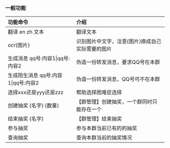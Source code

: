 ### 一般功能

| 功能命令                    | 介绍                        |
|:------------------------|:--------------------------|
| 翻译 en zh 文本             | 翻译文本                      |
| ocr{图片}                 | 识别图片中文字，注意{图片}换成自己实际需要的图片 |
| 生成消息 qq号:内容1\|qq号:内容2   | 伪造一份转发消息，要求QQ号在本群         |
| 生成陌生消息 qq号:内容1\|qq号:内容2 | 伪造一份转发消息，QQ号可不在本群         |
| 选择xxx还是yyy还是zzz         | 帮助选择困难症选择                 |
| 创建抽奖 {名字} {数量}          | 【群管理】创建抽奖，一个群同时只能存在一个     |
| 结束抽奖 {名字}               | 【群管理】结束抽奖                 |
| 参与抽奖                    | 参与本群当前已有的的抽奖              |
| 查询抽奖                    | 查询本群当前的抽奖情况               |